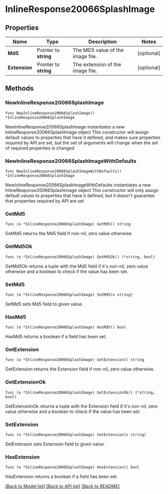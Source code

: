 # InlineResponse20066SplashImage

## Properties

Name | Type | Description | Notes
------------ | ------------- | ------------- | -------------
**Md5** | Pointer to **string** | The MD5 value of the image file. | [optional] 
**Extension** | Pointer to **string** | The extension of the image file. | [optional] 

## Methods

### NewInlineResponse20066SplashImage

`func NewInlineResponse20066SplashImage() *InlineResponse20066SplashImage`

NewInlineResponse20066SplashImage instantiates a new InlineResponse20066SplashImage object
This constructor will assign default values to properties that have it defined,
and makes sure properties required by API are set, but the set of arguments
will change when the set of required properties is changed

### NewInlineResponse20066SplashImageWithDefaults

`func NewInlineResponse20066SplashImageWithDefaults() *InlineResponse20066SplashImage`

NewInlineResponse20066SplashImageWithDefaults instantiates a new InlineResponse20066SplashImage object
This constructor will only assign default values to properties that have it defined,
but it doesn't guarantee that properties required by API are set

### GetMd5

`func (o *InlineResponse20066SplashImage) GetMd5() string`

GetMd5 returns the Md5 field if non-nil, zero value otherwise.

### GetMd5Ok

`func (o *InlineResponse20066SplashImage) GetMd5Ok() (*string, bool)`

GetMd5Ok returns a tuple with the Md5 field if it's non-nil, zero value otherwise
and a boolean to check if the value has been set.

### SetMd5

`func (o *InlineResponse20066SplashImage) SetMd5(v string)`

SetMd5 sets Md5 field to given value.

### HasMd5

`func (o *InlineResponse20066SplashImage) HasMd5() bool`

HasMd5 returns a boolean if a field has been set.

### GetExtension

`func (o *InlineResponse20066SplashImage) GetExtension() string`

GetExtension returns the Extension field if non-nil, zero value otherwise.

### GetExtensionOk

`func (o *InlineResponse20066SplashImage) GetExtensionOk() (*string, bool)`

GetExtensionOk returns a tuple with the Extension field if it's non-nil, zero value otherwise
and a boolean to check if the value has been set.

### SetExtension

`func (o *InlineResponse20066SplashImage) SetExtension(v string)`

SetExtension sets Extension field to given value.

### HasExtension

`func (o *InlineResponse20066SplashImage) HasExtension() bool`

HasExtension returns a boolean if a field has been set.


[[Back to Model list]](../README.md#documentation-for-models) [[Back to API list]](../README.md#documentation-for-api-endpoints) [[Back to README]](../README.md)


